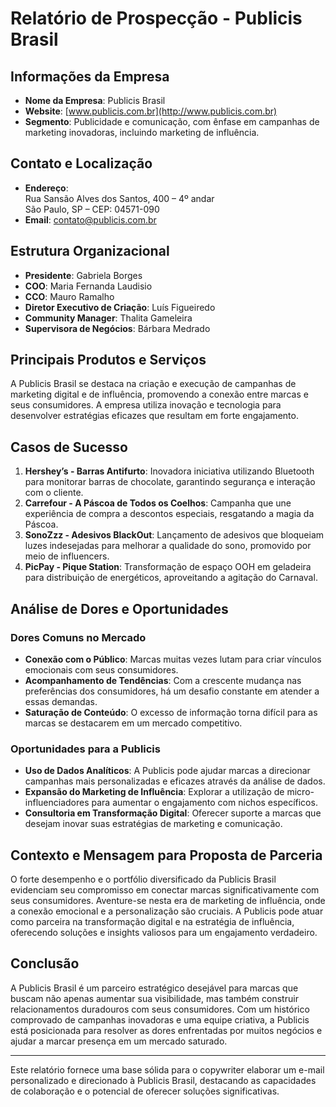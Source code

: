 # Relatório de Prospecção - Publicis Brasil

## Informações da Empresa
- **Nome da Empresa**: Publicis Brasil  
- **Website**: [www.publicis.com.br](http://www.publicis.com.br)  
- **Segmento**: Publicidade e comunicação, com ênfase em campanhas de marketing inovadoras, incluindo marketing de influência.  

## Contato e Localização
- **Endereço**:  
  Rua Sansão Alves dos Santos, 400 – 4º andar  
  São Paulo, SP – CEP: 04571-090  
- **Email**: contato@publicis.com.br  

## Estrutura Organizacional
- **Presidente**: Gabriela Borges  
- **COO**: Maria Fernanda Laudisio  
- **CCO**: Mauro Ramalho  
- **Diretor Executivo de Criação**: Luís Figueiredo  
- **Community Manager**: Thalita Gameleira  
- **Supervisora de Negócios**: Bárbara Medrado  

## Principais Produtos e Serviços
A Publicis Brasil se destaca na criação e execução de campanhas de marketing digital e de influência, promovendo a conexão entre marcas e seus consumidores. A empresa utiliza inovação e tecnologia para desenvolver estratégias eficazes que resultam em forte engajamento.

## Casos de Sucesso
1. **Hershey’s - Barras Antifurto**: Inovadora iniciativa utilizando Bluetooth para monitorar barras de chocolate, garantindo segurança e interação com o cliente.
2. **Carrefour - A Páscoa de Todos os Coelhos**: Campanha que une experiência de compra a descontos especiais, resgatando a magia da Páscoa.
3. **SonoZzz - Adesivos BlackOut**: Lançamento de adesivos que bloqueiam luzes indesejadas para melhorar a qualidade do sono, promovido por meio de influencers.
4. **PicPay - Pique Station**: Transformação de espaço OOH em geladeira para distribuição de energéticos, aproveitando a agitação do Carnaval.

## Análise de Dores e Oportunidades 

### Dores Comuns no Mercado
- **Conexão com o Público**: Marcas muitas vezes lutam para criar vínculos emocionais com seus consumidores.
- **Acompanhamento de Tendências**: Com a crescente mudança nas preferências dos consumidores, há um desafio constante em atender a essas demandas.
- **Saturação de Conteúdo**: O excesso de informação torna difícil para as marcas se destacarem em um mercado competitivo.

### Oportunidades para a Publicis
- **Uso de Dados Analíticos**: A Publicis pode ajudar marcas a direcionar campanhas mais personalizadas e eficazes através da análise de dados.
- **Expansão do Marketing de Influência**: Explorar a utilização de micro-influenciadores para aumentar o engajamento com nichos específicos.
- **Consultoria em Transformação Digital**: Oferecer suporte a marcas que desejam inovar suas estratégias de marketing e comunicação.

## Contexto e Mensagem para Proposta de Parceria
O forte desempenho e o portfólio diversificado da Publicis Brasil evidenciam seu compromisso em conectar marcas significativamente com seus consumidores. Aventure-se nesta era de marketing de influência, onde a conexão emocional e a personalização são cruciais. A Publicis pode atuar como parceira na transformação digital e na estratégia de influência, oferecendo soluções e insights valiosos para um engajamento verdadeiro.

## Conclusão
A Publicis Brasil é um parceiro estratégico desejável para marcas que buscam não apenas aumentar sua visibilidade, mas também construir relacionamentos duradouros com seus consumidores. Com um histórico comprovado de campanhas inovadoras e uma equipe criativa, a Publicis está posicionada para resolver as dores enfrentadas por muitos negócios e ajudar a marcar presença em um mercado saturado.

--- 

Este relatório fornece uma base sólida para o copywriter elaborar um e-mail personalizado e direcionado à Publicis Brasil, destacando as capacidades de colaboração e o potencial de oferecer soluções significativas.